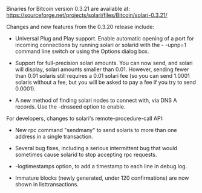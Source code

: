 Binaries for Bitcoin version 0.3.21 are available at:
  https://sourceforge.net/projects/solari/files/Bitcoin/solari-0.3.21/

Changes and new features from the 0.3.20 release include:

* Universal Plug and Play support.  Enable automatic opening of a port for incoming connections by running solari or solarid with the - -upnp=1 command line switch or using the Options dialog box.

* Support for full-precision solari amounts.  You can now send, and solari will display, solari amounts smaller than 0.01.  However, sending fewer than 0.01 solaris still requires a 0.01 solari fee (so you can send 1.0001 solaris without a fee, but you will be asked to pay a fee if you try to send 0.0001).

* A new method of finding solari nodes to connect with, via DNS A records. Use the -dnsseed option to enable.

For developers, changes to solari's remote-procedure-call API:

* New rpc command "sendmany" to send solaris to more than one address in a single transaction.

* Several bug fixes, including a serious intermittent bug that would sometimes cause solarid to stop accepting rpc requests. 

* -logtimestamps option, to add a timestamp to each line in debug.log.

* Immature blocks (newly generated, under 120 confirmations) are now shown in listtransactions.
